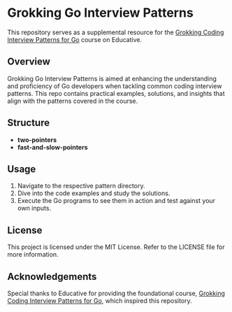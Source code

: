 # Grokking Go Interview Patterns

This repository serves as a supplemental resource for the [Grokking Coding Interview Patterns for Go](https://www.educative.io/courses/grokking-coding-interview-patterns-go) course on Educative.

## Overview

Grokking Go Interview Patterns is aimed at enhancing the understanding and proficiency of Go developers when tackling common coding interview patterns.
This repo contains practical examples, solutions, and insights that align with the patterns covered in the course.

## Structure

- **two-pointers**
- **fast-and-slow-pointers**

## Usage

1. Navigate to the respective pattern directory.
2. Dive into the code examples and study the solutions.
3. Execute the Go programs to see them in action and test against your own inputs.


## License

This project is licensed under the MIT License. Refer to the LICENSE file for more information.

## Acknowledgements

Special thanks to Educative for providing the foundational course, [Grokking Coding Interview Patterns for Go](https://www.educative.io/courses/grokking-coding-interview-patterns-go), which inspired this repository.
